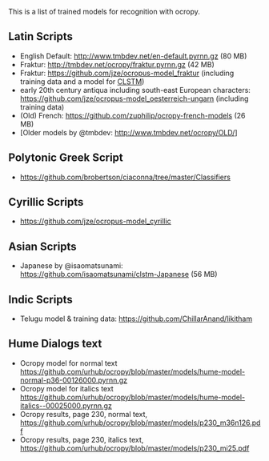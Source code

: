 This is a list of trained models for recognition with ocropy. 

## Latin Scripts
 * English Default: http://www.tmbdev.net/en-default.pyrnn.gz (80 MB)
 * Fraktur: http://tmbdev.net/ocropy/fraktur.pyrnn.gz (42 MB)
 * Fraktur: https://github.com/jze/ocropus-model_fraktur (including training data and a model for [CLSTM](https://github.com/tmbdev/clstm))
 * early 20th century antiqua including south-east European characters: https://github.com/jze/ocropus-model_oesterreich-ungarn (including training data)
 * (Old) French: https://github.com/zuphilip/ocropy-french-models (26 MB)
 * [Older models by @tmbdev: http://www.tmbdev.net/ocropy/OLD/]

## Polytonic Greek Script
 * https://github.com/brobertson/ciaconna/tree/master/Classifiers

## Cyrillic Scripts
 * https://github.com/jze/ocropus-model_cyrillic

## Asian Scripts
 * Japanese by @isaomatsunami: https://github.com/isaomatsunami/clstm-Japanese (56 MB)

## Indic Scripts
 * Telugu model & training data: https://github.com/ChillarAnand/likitham

## Hume Dialogs text
 * Ocropy model for normal text https://github.com/urhub/ocropy/blob/master/models/hume-model-normal-p36-00126000.pyrnn.gz
 * Ocropy model for italics text https://github.com/urhub/ocropy/blob/master/models/hume-model-italics--00025000.pyrnn.gz
 * Ocropy results, page 230, normal text, https://github.com/urhub/ocropy/blob/master/models/p230_m36n126.pdf
 * Ocropy results, page 230, italics text, https://github.com/urhub/ocropy/blob/master/models/p230_mi25.pdf